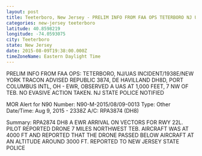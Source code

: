 ```yaml
---
layout: post
title: Teeterboro, New Jersey - PRELIM INFO FROM FAA OPS TETERBORO NJ UAS INCIDENT 1938E NEW YORK TRACON ADVISED REPUBLIC
categories: new-jersey teeterboro
latitude: 40.8598219
longitude: -74.0593075
city: Teeterboro
state: New Jersey
date: 2015-08-09T19:38:00.000Z
timeZoneName: Eastern Daylight Time
---
```


PRELIM INFO FROM FAA OPS: TETERBORO, NJ/UAS INCIDENT/1938E/NEW YORK TRACON ADVISED REPUBLIC 3874, DE HAVILLAND DH8D, PORT COLUMBUS INTL, OH - EWR, OBSERVED A UAS AT 1,000 FEET, 7 NW OF TEB. NO EVASIVE ACTION TAKEN. NJ STATE POLICE NOTIFIED 

MOR Alert for N90
Number: N90-M-2015/08/09-0013
Type: Other
Date/Time: Aug 9, 2015 - 2338Z
A/C: RPA3874 (DH8)

Summary: RPA2874 DH8 A EWR ARRIVAL ON VECTORS FOR RWY 22L. PILOT REPORTED DRONE 7 MILES NORTHWEST TEB. AIRCRAFT WAS AT 4000 FT AND REPORTED THAT THE DRONE PASSED BELOW AIRCRAFT AT AN ALTITUDE AROUND 3000 FT. REPORTED TO NEW JERSEY STATE POLICE 